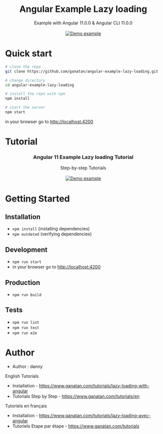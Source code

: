 <p align="center">
  <h1 align="center">Angular Example Lazy loading</h1>
  <p align="center">
    Example with Angular 11.0.0 & Angular CLI 11.0.0
    <br>
    <br>
    <a href="https://demo.ganatan.com/angular-example-lazy-loading">
      <img src="https://api.ganatan.com/articles/img/demo-angular-example-lazy-loading.png" alt="Demo example"/>
    </a>
  </p>
</p>


# Quick start

```bash
# clone the repo
git clone https://github.com/ganatan/angular-example-lazy-loading.git

# change directory
cd angular-example-lazy-loading

# install the repo with npm
npm install

# start the server
npm start

```
in your browser go to [http://localhost:4200](http://localhost:4200) 


# Tutorial

<p align="center">
  <h3 align="center">Angular 11 Example Lazy loading Tutorial</h3>

  <p align="center">
    Step-by-step Tutorials
    <br>
    <br>
    <a href="https://www.ganatan.com/tutorials/lazy-loading-with-angular">
      <img src="https://api.ganatan.com/articles/img/tutorial-lazy-loading-avec-angular.png" alt="Demo example"/>
    </a>
  </p>
</p>


# Getting Started


## Installation
* `npm install` (installing dependencies)
* `npm outdated` (verifying dependencies)

## Development
* `npm run start`
* in your browser go to [http://localhost:4200](http://localhost:4200) 

## Production 
* `npm run build`

## Tests
* `npm run lint`
* `npm run test`
* `npm run e2e`

# Author
* Author  : danny


English Tutorials
- Installation - https://www.ganatan.com/tutorials/lazy-loading-with-angular
- Tutorials Step by Step - https://www.ganatan.com/tutorials/en

Tutoriels en français
- Installation - https://www.ganatan.com/tutorials/lazy-loading-avec-angular
- Tutoriels Etape par étape - https://www.ganatan.com/tutorials

